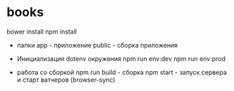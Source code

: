 # books

bower install
npm install

* папки
app - приложение
public - сборка приложения 

* Инициализация dotenv окружения
npm run env:dev
npm run env:prod

* работа со сборкой
npm run build - сборка
npm start - запуск сервера и старт ватчеров (browser-sync)
